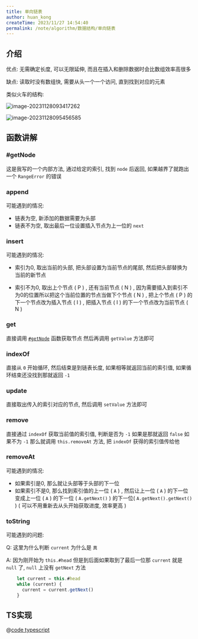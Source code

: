 ```yaml
---
title: 单向链表
author: huan_kong
createTime: 2023/11/27 14:54:40
permalink: /note/algorithm/数据结构/单向链表
---
```


## 介绍

优点: 无需确定长度, 可以无限延伸, 而且在插入和删除数据时会比数组效率高很多

缺点: 读取时没有数组快, 需要从头一个一个访问, 直到找到对应的元素

类似火车的结构:

![image-20231128093417262](https://img.huankong.top/i/2023/11/28/656543a4666b2.png)

![image-20231128095456585](https://img.huankong.top/i/2023/11/28/65654874687d3.png)

## 函数讲解

### #getNode

这是我写的一个内部方法, 通过给定的索引, 找到 `node` 后返回, 如果越界了就跑出一个 `RangeError` 的错误

### append

可能遇到的情况:

- 链表为空, 新添加的数据需要为头部
- 链表不为空, 取出最后一位设置插入节点为上一位的 `next`

### insert

可能遇到的情况:

- 索引为0, 取出当前的头部, 把头部设置为当前节点的尾部, 然后把头部替换为当前的新节点

- 索引不为0, 取出上个节点 ( P ) , 还有当前节点 ( N ) , 因为需要插入到索引不为0的位置所以把这个当前位置的节点当做下个节点 ( N ) , 把上个节点 ( P ) 的下一个节点改为插入节点 ( I ) , 把插入节点 ( I ) 的下一个节点改为当前节点 ( N )

### get

直接调用 [`#getNode`](#getnode) 函数获取节点 然后再调用 `getValue` 方法即可

### indexOf

直接从 `0` 开始循环, 然后结束是到链表长度, 如果相等就返回当前的索引值, 如果循环结束还没找到那就返回 `-1`

### update

直接取出传入的索引对应的节点, 然后调用 `setValue` 方法即可

### remove

直接通过 `indexOf` 获取当前值的索引值, 判断是否为 `-1` 如果是那就返回 `false` 如果不为 `-1` 那么就调用 `this.removeAt` 方法, 把 `indexOf` 获得的索引值传给他

### removeAt

可能遇到的情况:

- 如果索引是0, 那么就让头部等于头部的下一位
- 如果索引不是0, 那么找到索引值的上一位 (  `A`  ) , 然后让上一位 (  `A`  ) 的下一位变成上一位 (  `A`  ) 的下一位 (  `A.getNext()`  ) 的下一位( `A.getNext().getNext()` ) ( 可以不用重新去从头开始获取进度, 效率更高 )

### toString

可能遇到的问题:

Q: 这里为什么判断 `current` 为什么是 `真`

A: 因为刚开始为 `this.#head` 但是到后面如果取到了最后一位那 `current` 就是 `null` 了, `null` 上没有 `getNext` 方法

~~~ typescript
    let current = this.#head
    while (current) {
      current = current.getNext()
    }
~~~

## TS实现

@[code typescript](./单向链表.ts)
